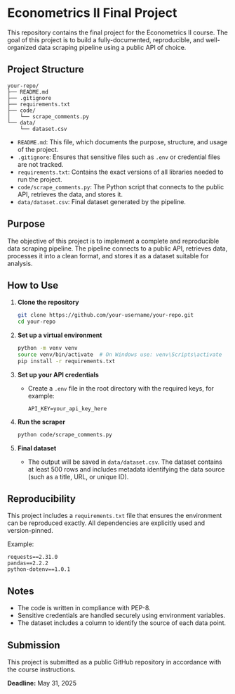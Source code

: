 # Econometrics II Final Project

This repository contains the final project for the Econometrics II course. The goal of this project is to build a fully-documented, reproducible, and well-organized data scraping pipeline using a public API of choice.

## Project Structure

```
your-repo/
├── README.md
├── .gitignore
├── requirements.txt
├── code/
│   └── scrape_comments.py
└── data/
    └── dataset.csv
```

- `README.md`: This file, which documents the purpose, structure, and usage of the project.
- `.gitignore`: Ensures that sensitive files such as `.env` or credential files are not tracked.
- `requirements.txt`: Contains the exact versions of all libraries needed to run the project.
- `code/scrape_comments.py`: The Python script that connects to the public API, retrieves the data, and stores it.
- `data/dataset.csv`: Final dataset generated by the pipeline.

## Purpose

The objective of this project is to implement a complete and reproducible data scraping pipeline. The pipeline connects to a public API, retrieves data, processes it into a clean format, and stores it as a dataset suitable for analysis.

## How to Use

1. **Clone the repository**
   ```bash
   git clone https://github.com/your-username/your-repo.git
   cd your-repo
   ```

2. **Set up a virtual environment**
   ```bash
   python -m venv venv
   source venv/bin/activate  # On Windows use: venv\Scripts\activate
   pip install -r requirements.txt
   ```

3. **Set up your API credentials**
   - Create a `.env` file in the root directory with the required keys, for example:
     ```
     API_KEY=your_api_key_here
     ```

4. **Run the scraper**
   ```bash
   python code/scrape_comments.py
   ```

5. **Final dataset**
   - The output will be saved in `data/dataset.csv`. The dataset contains at least 500 rows and includes metadata identifying the data source (such as a title, URL, or unique ID).

## Reproducibility

This project includes a `requirements.txt` file that ensures the environment can be reproduced exactly. All dependencies are explicitly used and version-pinned.

Example:
```
requests==2.31.0
pandas==2.2.2
python-dotenv==1.0.1
```

## Notes

- The code is written in compliance with PEP-8.
- Sensitive credentials are handled securely using environment variables.
- The dataset includes a column to identify the source of each data point.

## Submission

This project is submitted as a public GitHub repository in accordance with the course instructions.

**Deadline:** May 31, 2025
